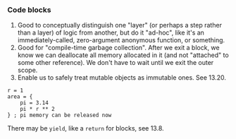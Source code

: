 ### Code blocks

1. Good to conceptually distinguish one "layer" (or perhaps a step rather than a layer) of logic from another, but do it "ad-hoc",
   like it's an immediately-called, zero-argument anonymous function, or something.
2. Good for "compile-time garbage collection". After we exit a block, we know we can deallocate all memory allocated in it
   (and not "attached" to some other reference).
   We don't have to wait until we exit the outer scope.
3. Enable us to safely treat mutable objects as immutable ones. See 13.20.

```
r = 1
area = {
    pi = 3.14
    pi * r ** 2
} ; pi memory can be released now
```

There may be `yield`, like a `return` for blocks, see 13.8.